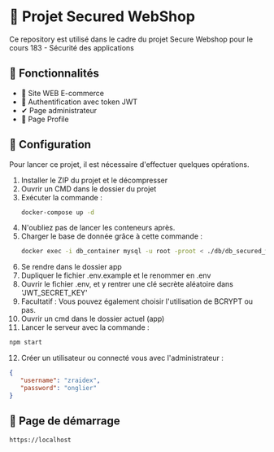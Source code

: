 # 📌 Projet Secured WebShop

Ce repository est utilisé dans le cadre du projet Secure Webshop pour le cours 183 - Sécurité des applications
## 🚀 Fonctionnalités
- 🛒 Site WEB E-commerce
- 🔐 Authentification avec token JWT 
- ✔ Page administrateur  
- 🧔 Page Profile
  
## 🔧 Configuration
Pour lancer ce projet, il est nécessaire d'effectuer quelques opérations.

1) Installer le ZIP du projet et le décompresser
2) Ouvrir un CMD dans le dossier du projet
3) Exécuter la commande :
   ```bash
   docker-compose up -d
   ```
4) N'oubliez pas de lancer les conteneurs après.
5) Charger le base de donnée grâce à cette commande :
   ```bash
   docker exec -i db_container mysql -u root -proot < ./db/db_secured_webshop.sql
   ```
6) Se rendre dans le dossier app
7) Dupliquer le fichier .env.example et le renommer en .env
8) Ouvrir le fichier .env, et y rentrer une clé secrète aléatoire dans 'JWT_SECRET_KEY'
9) Facultatif : Vous pouvez également choisir l'utilisation de BCRYPT ou pas.
10) Ouvrir un cmd dans le dossier actuel (app)
11) Lancer le serveur avec la commande :
   ```bash
   npm start
   ```
12) Créer un utilisateur ou connecté vous avec l'administrateur :
   ```json
   {
      "username": "zraidex",
      "password": "onglier"
   }
   ```

## 📃 Page de démarrage
```url
https://localhost
```
